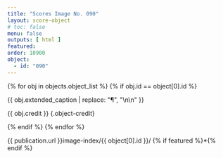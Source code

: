 ```yaml
---
title: "Scores Image No. 090"
layout: score-object
# toc: false
menu: false
outputs: [ html ]
featured: 
order: 10900
object:
  - id: "090"
---
```


{% for obj in objects.object_list %}
{% if obj.id == object[0].id %}

{{ obj.extended_caption | replace: "¶", "\n\n" }}

{{ obj.credit }} {.object-credit}

{% endif %}
{% endfor %}

<div class="object-credit object-url is-print-only">

{{ publication.url }}image-index/{{ object[0].id }}/ {% if featured %}*{% endif %}

</div>
